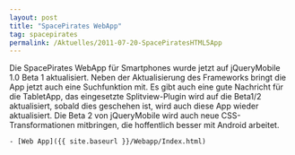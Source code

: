 ```yaml
---
layout: post
title: "SpacePirates WebApp"
tag: spacepirates
permalink: /Aktuelles/2011-07-20-SpacePiratesHTML5App
---
```



Die SpacePirates WebApp für Smartphones wurde jetzt auf jQueryMobile 1.0 Beta 1 aktualisiert. Neben der Aktualisierung des Frameworks bringt die App jetzt auch eine Suchfunktion mit. Es gibt auch eine gute Nachricht für die TabletApp, das eingesetzte Splitview-Plugin wird auf die Beta1/2 aktualisiert, sobald dies geschehen ist, wird auch diese App wieder aktualisiert. Die Beta 2 von jQueryMobile wird auch neue CSS-Transformationen mitbringen, die hoffentlich besser mit Android arbeitet.

	- [Web App]({{ site.baseurl }}/Webapp/Index.html)



